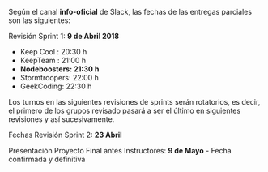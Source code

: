 Según el canal **info-oficial** de Slack, las fechas de las entregas parciales son las siguientes:

Revisión Sprint 1: **9 de Abril 2018**

- Keep Cool : 20:30 h
- KeepTeam : 21:00 h
- **Nodeboosters: 21:30 h**
- Stormtroopers: 22:00 h
- GeekCoding: 22:30 h

Los turnos en las siguientes revisiones de sprints serán rotatorios, es decir, el primero de los grupos revisado pasará a ser el último en siguientes revisiones y así sucesivamente.

Fechas Revisión Sprint 2: **23 Abril**

Presentación Proyecto Final antes Instructores: **9 de Mayo** - Fecha confirmada y definitiva